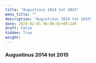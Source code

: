 ```yaml
---
title: "Augustinus 2014 tot 2015"
menu_title: ""
description: "Augustinus 2014 tot 2015"
date: 2024-02-01 06:00:01+00:249
draft: False
hidden: True
weight:
---
```

### Augustinus 2014 tot 2015


